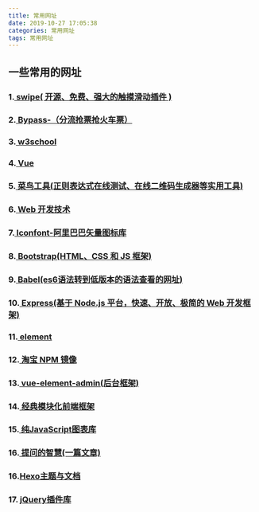 ```yaml
---
title: 常用网址
date: 2019-10-27 17:05:38
categories: 常用网址
tags: 常用网址
---
```

## 一些常用的网址
###  1.[ swipe( 开源、免费、强大的触摸滑动插件 ) ]( https://www.swiper.com.cn/ ) 
###  2.[ Bypass-（分流抢票抢火车票）]( https://www.bypass.cn/ ) 
###  3.[ w3school ]( https://www.w3school.com.cn/index.html ) 
###  4.[ Vue ]( https://cn.vuejs.org/v2/guide/ ) 
###  5.[ 菜鸟工具(正则表达式在线测试、在线二维码生成器等实用工具) ]( https://c.runoob.com/ ) 
###  6.[ Web 开发技术 ]( https://developer.mozilla.org/zh-CN/docs/Web ) 
###  7.[ Iconfont-阿里巴巴矢量图标库 ]( https://www.iconfont.cn/ ) 
###  8.[ Bootstrap(HTML、CSS 和 JS 框架) ]( https://v3.bootcss.com/ ) 
###  9.[ Babel(es6语法转到低版本的语法查看的网址) ]( https://www.babeljs.cn/ ) 
###  10.[ Express(基于 Node.js 平台，快速、开放、极简的 Web 开发框架) ]( http://www.expressjs.com.cn/ ) 
###  11.[ element ]( https://element.eleme.cn/#/zh-CN/component/installation ) 
###  12.[ 淘宝 NPM 镜像 ]( https://npm.taobao.org/ ) 
###  13.[ vue-element-admin(后台框架) ]( https://panjiachen.github.io/vue-element-admin-site/zh/ ) 
###  14.[ 经典模块化前端框架 ]( https://www.layui.com/ ) 
###  15.[ 纯JavaScript图表库 ]( https://echarts.apache.org/zh/index.html ) 
###  16.[ 提问的智慧(一篇文章) ]( https://github.com/ryanhanwu/How-To-Ask-Questions-The-Smart-Way/blob/master/README-zh_CN.md ) 
###  16.[Hexo主题与文档 ]( https://hexo.io/themes/ ) 

### 17. [jQuery插件库 ](  https://www.jq22.com/  ) 

